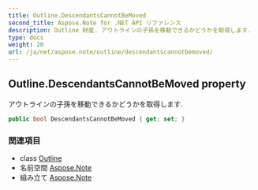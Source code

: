 ```yaml
---
title: Outline.DescendantsCannotBeMoved
second_title: Aspose.Note for .NET API リファレンス
description: Outline 財産. アウトラインの子孫を移動できるかどうかを取得します.
type: docs
weight: 20
url: /ja/net/aspose.note/outline/descendantscannotbemoved/
---
```

## Outline.DescendantsCannotBeMoved property

アウトラインの子孫を移動できるかどうかを取得します.

```csharp
public bool DescendantsCannotBeMoved { get; set; }
```

### 関連項目

* class [Outline](../)
* 名前空間 [Aspose.Note](../../outline/)
* 組み立て [Aspose.Note](../../../)



